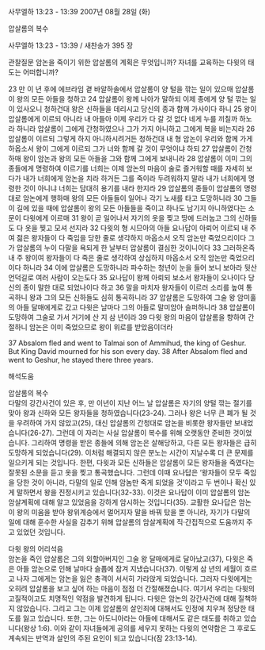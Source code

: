 사무엘하 13:23 - 13:39 
2007년 08월 28일 (화)

압살롬의 복수



사무엘하 13:23 - 13:39 / 새찬송가 395 장


관찰질문
암논을 죽이기 위한 압살롬의 계획은 무엇입니까? 
자녀를 교육하는 다윗의 태도는 어떠합니까?

23 만 이 년 후에 에브라임 곁 바알하솔에서 압살롬이 양 털을 깎는 일이 있으매 압살롬이 왕의 모든 아들을 청하고 24 압살롬이 왕께 나아가 말하되 이제 종에게 양 털 깎는 일이 있사오니 청하건대 왕은 신하들을 데리시고 당신의 종과 함께 가사이다 하니 25 왕이 압살롬에게 이르되 아니라 내 아들아 이제 우리가 다 갈 것 없다 네게 누를 끼칠까 하노라 하니라 압살롬이 그에게 간청하였으나 그가 가지 아니하고 그에게 복을 비는지라 26 압살롬이 이르되 그렇게 하지 아니하시려거든 청하건대 내 형 암논이 우리와 함께 가게 하옵소서 왕이 그에게 이르되 그가 너와 함께 갈 것이 무엇이냐 하되 
27 압살롬이 간청하매 왕이 암논과 왕의 모든 아들을 그와 함께 그에게 보내니라 28 압살롬이 이미 그의 종들에게 명령하여 이르기를 너희는 이제 암논의 마음이 술로 즐거워할 때를 자세히 보다가 내가 너희에게 암논을 치라 하거든 그를 죽이라 두려워하지 말라 내가 너희에게 명령한 것이 아니냐 너희는 담대히 용기를 내라 한지라 29 압살롬의 종들이 압살롬의 명령대로 암논에게 행하매 왕의 모든 아들들이 일어나 각기 노새를 타고 도망하니라 30 그들이 길에 있을 때에 압살롬이 왕의 모든 아들들을 죽이고 하나도 남기지 아니하였다는 소문이 다윗에게 이르매 31 왕이 곧 일어나서 자기의 옷을 찢고 땅에 드러눕고 그의 신하들도 다 옷을 찢고 모셔 선지라 32 다윗의 형 시므아의 아들 요나답이 아뢰어 이르되 내 주여 젊은 왕자들이 다 죽임을 당한 줄로 생각하지 마옵소서 오직 암논만 죽었으리이다 그가 압살롬의 누이 다말을 욕되게 한 날부터 압살롬이 결심한 것이니이다 33 그러하온즉 내 주 왕이여 왕자들이 다 죽은 줄로 생각하여 상심하지 마옵소서 오직 암논만 죽었으리이다 하니라 34 이에 압살롬은 도망하니라 파수하는 청년이 눈을 들어 보니 보아라 뒷산 언덕길로 여러 사람이 오는도다 35 요나답이 왕께 아뢰되 보소서 왕자들이 오나이다 당신의 종이 말한 대로 되었나이다 하고 36 말을 마치자 왕자들이 이르러 소리를 높여 통곡하니 왕과 그의 모든 신하들도 심히 통곡하니라 37 압살롬은 도망하여 그술 왕 암미훌의 아들 달매에게로 갔고 다윗은 날마다 그의 아들로 말미암아 슬퍼하니라 38 압살롬이 도망하여 그술로 가서 거기에 산 지 삼 년이라 39 다윗 왕의 마음이 압살롬을 향하여 간절하니 암논은 이미 죽었으므로 왕이 위로를 받았음이더라 


37 Absalom fled and went to Talmai son of Ammihud, the king of Geshur. But King David mourned for his son every day. 38 After Absalom fled and went to Geshur, he stayed there three years.

해석도움





압살롬의 복수  
다말의 강간사건이 있은 후, 만 이년이 지난 어느 날 압살롬은 자기의 양털 깎는 절기를 맞아 왕과 신하와 모든 왕자들을 청하였습니다(23-24). 그러나 왕은 너무 큰 폐가 될 것을 우려하여 가지 않았고(25), 대신 압살롬의 간청대로 암논을 비롯한 왕자들만 보내었습니다(26-27). 그런데 이 자리는 사실 압살롬이 복수를 위해 오랫동안 준비한 것이었습니다. 그리하여 명령을 받은 종들에 의해 암논은 살해당하고, 다른 모든 왕자들은 급히 도망하게 되었습니다(29). 이처럼 해결되지 않은 분노는 시간이 지날수록 더 큰 문제를 일으키게 되는 것입니다. 한편, 다윗과 모든 신하들은 압살롬이 모든 왕자들을 죽였다는 잘못된 소문을 듣고 옷을 찢고 통곡했습니다. 그런데 이때 요나답은 ‘왕자들이 모두 죽임을 당한 것이 아니라, 다말의 일로 인해 암놈만 죽게 되었을 것’이라고 두 번이나 확신 있게 말하면서 왕을 진정시키고 있습니다(32-33). 이것은 요나답이 이미 압살롬의 암논 암살계획에 대해 알고 있었음을 강하게 암시하는 것입니다(35). 교활한 요나답은 암논이 왕의 미움을 받아 왕위계승에서 멀어지자 말을 바꿔 탔을 뿐 아니라, 자기가 다말의 일에 대해 훈수한 사실을 감추기 위해 압살롬의 암살계획에 직·간접적으로 도움까지 주고 있었던 것입니다.    

다윗 왕의 어리석음  
암논을 죽인 압살롬은 그의 외할아버지인 그술 왕 달매에게로 달아났고(37), 다윗은 죽은 아들 암논으로 인해 날마다 슬픔에 잠겨 지냈습니다(37). 이렇게 삼 년의 세월이 흐르고 나자 그에게는 암논을 잃은 충격이 서서히 가라앉게 되었습니다. 그러자 다윗에게는 오히려 압살롬을 보고 싶어 하는 마음이 점점 더 간절해졌습니다. 여기서 우리는 다윗의 고질적이고도 치명적인 약점을 발견하게 됩니다. 다윗은 암논의 강간사건에 대해 질책하지 않았습니다. 그리고 그는 이제 압살롬의 살인죄에 대해서도 인정에 치우쳐 정당한 태도를 잃고 있습니다. 또한, 그는 아도니아라는 아들에 대해서도 같은 태도를 취하고 있습니다(왕상 1:6). 이와 같이 자녀들에게 공의를 세우지 못하는 다윗의 연약함은 그 후로도 계속되는 반역과 살인의 주된 요인이 되고 있습니다(잠 23:13-14).
